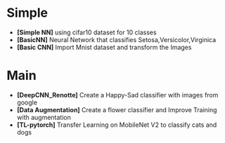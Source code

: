 # Simple
- **[Simple NN]** using cifar10 dataset for 10 classes
- **[BasicNN]** Neural Network that classifies Setosa,Versicolor,Virginica 
- **[Basic CNN]** Import Mnist dataset and transform the Images

# Main
- **[DeepCNN_Renotte]** Create a Happy-Sad classifier with images from google
- **[Data Augmentation]** Create a flower classifier and Improve Training with augmentation
- **[TL-pytorch]** Transfer Learning on MobileNet V2 to classify cats and dogs
